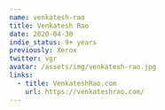 ```yaml
---
name: venkatesh-rao
title: Venkatesh Rao
date: 2020-04-30
indie_status: 9+ years
previously: Xerox
twitter: vgr
avatar: /assets/img/venkatesh-rao.jpg
links:
  - title: VenkateshRao.com
    url: https://venkateshrao.com/
---
```

